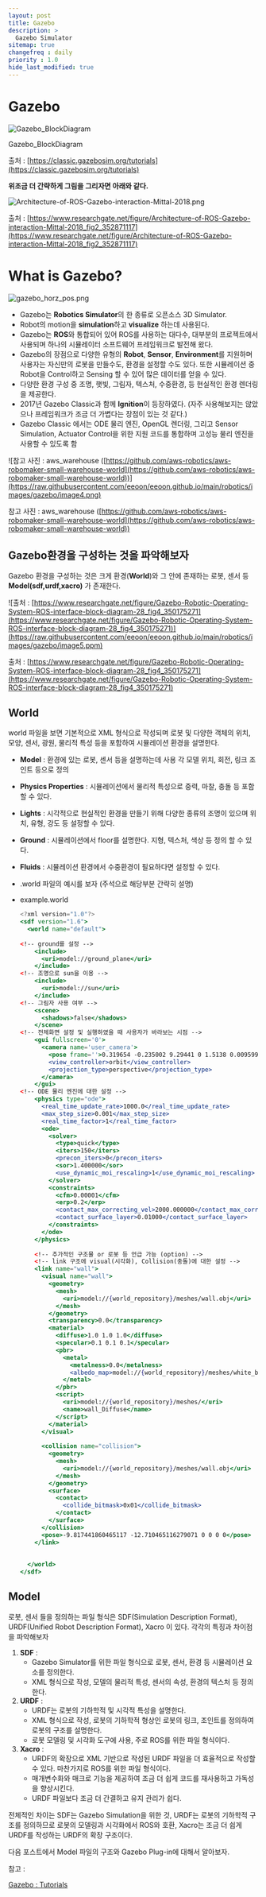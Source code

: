 ```yaml
---
layout: post
title: Gazebo
description: >
  Gazebo Simulator
sitemap: true
changefreq : daily
priority : 1.0
hide_last_modified: true
---
```


# Gazebo

![Gazebo_BlockDiagram](https://raw.githubusercontent.com/eeoon/eeoon.github.io/main/robotics/images/gazebo/image.png)

Gazebo_BlockDiagram

출처 : [https://classic.gazebosim.org/tutorials](https://classic.gazebosim.org/tutorials)

**위조금 더 간략하게 그림을 그리자면 아래와 같다.**

![Architecture-of-ROS-Gazebo-interaction-Mittal-2018.png](https://raw.githubusercontent.com/eeoon/eeoon.github.io/main/robotics/images/gazebo/image2.png)

출처 : [https://www.researchgate.net/figure/Architecture-of-ROS-Gazebo-interaction-Mittal-2018_fig2_352871117](https://www.researchgate.net/figure/Architecture-of-ROS-Gazebo-interaction-Mittal-2018_fig2_352871117)

# What is Gazebo?

![gazebo_horz_pos.png](https://raw.githubusercontent.com/eeoon/eeoon.github.io/main/robotics/images/gazebo/image3.png)

- Gazebo는 **Robotics Simulator**의 한 종류로 오픈소스 3D Simulator.
- Robot의 motion을 **simulation**하고 **visualize** 하는데 사용된다.
- Gazebo는 **ROS**와 통합되어 있어 ROS를 사용하는 대다수, 대부분의 프로젝트에서 사용되며 하나의 시뮬레이터 소프트웨어 프레임워크로 발전해 왔다.
- Gazebo의 장점으로 다양한 유형의 **Robot**, **Sensor**, **Environment**를 지원하며 사용자는 자신만의 로봇을 만들수도, 환경을 설정할 수도 있다. 또한 시뮬레이션 중 Robot을 Control하고 Sensing 할 수 있어 많은 데이터를 얻을 수 있다.
- 다양한 환경 구성 중 조명, 햇빛, 그림자, 텍스처, 수중환경, 등 현실적인 환경 렌더링을 제공한다.
- 2017년 Gazebo Classic과 함께 **Ignition**이 등장하였다. (자주 사용해보지는 않았으나 프레임워크가 조금 더 가볍다는 장점이 있는 것 같다.)
- Gazebo Classic 에서는 ODE 물리 엔진, OpenGL 렌더링, 그리고 Sensor Simulation, Actuator Control을 위한 지원 코드를 통합하며 고성능 물리 엔진을 사용할 수 있도록 함

![참고 사진 : aws_warehouse ([https://github.com/aws-robotics/aws-robomaker-small-warehouse-world](https://github.com/aws-robotics/aws-robomaker-small-warehouse-world))](https://raw.githubusercontent.com/eeoon/eeoon.github.io/main/robotics/images/gazebo/image4.png)

참고 사진 : aws_warehouse ([https://github.com/aws-robotics/aws-robomaker-small-warehouse-world](https://github.com/aws-robotics/aws-robomaker-small-warehouse-world))

## Gazebo환경을 구성하는 것을 파악해보자

Gazebo 환경을 구성하는 것은 크게 환경(**World**)와 그 안에 존재하는 로봇, 센서 등 **Model(sdf,urdf,xacro)** 가 존재한다.

![출처 : [https://www.researchgate.net/figure/Gazebo-Robotic-Operating-System-ROS-interface-block-diagram-28_fig4_350175271](https://www.researchgate.net/figure/Gazebo-Robotic-Operating-System-ROS-interface-block-diagram-28_fig4_350175271)](https://raw.githubusercontent.com/eeoon/eeoon.github.io/main/robotics/images/gazebo/image5.ppm)

출처 : [https://www.researchgate.net/figure/Gazebo-Robotic-Operating-System-ROS-interface-block-diagram-28_fig4_350175271](https://www.researchgate.net/figure/Gazebo-Robotic-Operating-System-ROS-interface-block-diagram-28_fig4_350175271)

## World

world 파일을 보면 기본적으로 XML 형식으로 작성되며 로봇 및 다양한 객체의 위치, 모양, 센서, 광원, 물리적 특성 등을 포함하여 시뮬레이션 환경을 설명한다.

- **Model** : 환경에 있는 로봇, 센서 등을 설명하는데 사용 각 모델 위치, 회전, 링크 조인트 등으로 정의
- **Physics Properties** : 시뮬레이션에서 물리적 특성으로 중력, 마찰, 충돌 등 포함할 수 있다.
- **Lights** : 시각적으로 현실적인 환경을 만들기 위해 다양한 종류의 조명이 있으며 위치, 유형, 강도 등 설정할 수 있다.
- **Ground** : 시뮬레이션에서 floor를 설명한다. 지형, 텍스처, 색상 등 정의 할 수 있다.
- **Fluids** : 시뮬레이션 환경에서 수중환경이 필요하다면 설정할 수 있다.

- .world 파일의 예시를 보자 (주석으로 해당부분 간략히 설명)
- example.world
    
    ```jsx
    <?xml version="1.0"?>
    <sdf version="1.6">
      <world name="default">
      
    <!-- ground를 설정 -->
        <include>
          <uri>model://ground_plane</uri>  
        </include>
    <!-- 조명으로 sun을 이용 -->
        <include>
          <uri>model://sun</uri>
        </include>
    <!-- 그림자 사용 여부 -->
        <scene>
          <shadows>false</shadows>
        </scene>
    <!-- 전체화면 설정 및 실행하였을 때 사용자가 바라보는 시점 -->
        <gui fullscreen='0'>
          <camera name='user_camera'>
            <pose frame=''>0.319654 -0.235002 9.29441 0 1.5138 0.009599</pose>
            <view_controller>orbit</view_controller>
            <projection_type>perspective</projection_type>
          </camera>
        </gui>
    <!-- ODE 물리 엔진에 대한 설정 -->
        <physics type="ode">
          <real_time_update_rate>1000.0</real_time_update_rate>
          <max_step_size>0.001</max_step_size>
          <real_time_factor>1</real_time_factor>
          <ode>
            <solver>
              <type>quick</type>
              <iters>150</iters>
              <precon_iters>0</precon_iters>
              <sor>1.400000</sor>
              <use_dynamic_moi_rescaling>1</use_dynamic_moi_rescaling>
            </solver>
            <constraints>
              <cfm>0.00001</cfm>
              <erp>0.2</erp>
              <contact_max_correcting_vel>2000.000000</contact_max_correcting_vel>
              <contact_surface_layer>0.01000</contact_surface_layer>
            </constraints>
          </ode>
        </physics>
        
        <!-- 추가적인 구조물 or 로봇 등 언급 가능 (option) -->
        <!-- link 구조에 visual(시각화), Collision(충돌)에 대한 설정 -->
        <link name="wall">
          <visual name="wall">
            <geometry>
              <mesh>
                <uri>model://{world_repository}/meshes/wall.obj</uri>
              </mesh>
            </geometry>
            <transparency>0.0</transparency>
            <material>
              <diffuse>1.0 1.0 1.0</diffuse>
              <specular>0.1 0.1 0.1</specular>
              <pbr>
                <metal>
                  <metalness>0.0</metalness>
                  <albedo_map>model://{world_repository}/meshes/white_brick.png</albedo_map>
                </metal>
              </pbr>
              <script>
                <uri>model://{world_repository}/meshes/</uri>
                <name>wall_Diffuse</name>
              </script>
            </material>
          </visual>
          
          <collision name="collision">
            <geometry>
              <mesh>
                <uri>model://{world_repository}/meshes/wall.obj</uri>
              </mesh>
            </geometry>
            <surface>
              <contact>
                <collide_bitmask>0x01</collide_bitmask>
              </contact>
            </surface>
          </collision>
          <pose>-9.817441860465117 -12.710465116279071 0 0 0 0</pose>
        </link>
        
        
      </world>
    </sdf>
    ```
    

## Model

로봇, 센서 들을 정의하는 파일 형식은 SDF(Simulation Description Format), URDF(Unified Robot Description Format), Xacro 이 있다. 각각의 특징과 차이점을 파악해보자

1. **SDF** :
    - Gazebo Simulator를 위한 파일 형식으로 로봇, 센서, 환경 등 시뮬레이션 요소를 정의한다.
    - XML 형식으로 작성, 모델의 물리적 특성, 센서의 속성, 환경의 텍스처 등 정의한다.
2. **URDF** :
    - URDF는 로봇의 기하학적 및 시각적 특성을 설명한다.
    - XML 형식으로 작성, 로봇의 기하학적 형상인 로봇의 링크, 조인트를 정의하여 로봇의 구조를 설명한다.
    - 로봇 모델링 및 시각화 도구에 사용, 주로 ROS를 위한 파일 형식이다.
3. **Xacro** :
    - URDF의 확장으로 XML 기반으로 작성된 URDF 파일을 더 효율적으로 작성할 수 있다. 마찬가지로 ROS를 위한 파일 형식이다.
    - 매개변수화와 매크로 기능을 제공하여 조금 더 쉽게 코드를 재사용하고 가독성을 향상시킨다.
    - URDF 파일보다 조금 더 간결하고 유지 관리가 쉽다.

전체적인 차이는 SDF는 Gazebo Simulation을 위한 것, URDF는 로봇의 기하학적 구조를 정의하므로 로봇의 모델링과 시각화에서 ROS와 호환, Xacro는 조금 더 쉽게 URDF를 작성하는 URDF의 확장 구조이다.

다음 포스트에서 Model 파일의 구조와 Gazebo Plug-in에 대해서 알아보자.

참고 :

[Gazebo  : Tutorials](https://classic.gazebosim.org/tutorials)

